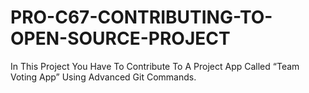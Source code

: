 # PRO-C67-CONTRIBUTING-TO-OPEN-SOURCE-PROJECT
In This Project You Have To Contribute To A Project App Called “Team Voting App” Using Advanced Git Commands.
